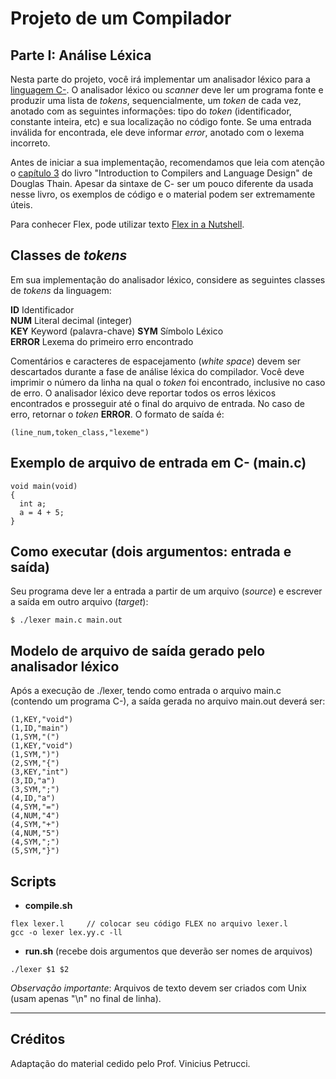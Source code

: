 # Projeto de um Compilador

## Parte I: Análise Léxica

Nesta parte do projeto, você irá implementar um analisador léxico para a [linguagem C-](../../language/README.md). 
O analisador léxico ou _scanner_ deve ler um programa fonte e produzir uma lista de _tokens_, sequencialmente, um _token_ de cada vez, anotado com as seguintes informações: tipo do _token_ (identificador, constante inteira, etc) e sua localização no código fonte.
Se uma entrada inválida for encontrada, ele deve informar _error_, anotado com o lexema incorreto.

Antes de iniciar a sua implementação, recomendamos que leia com atenção o [capítulo 3](../../resources/20-chapter3.pdf) do livro "Introduction to Compilers and Language Design" de Douglas Thain. 
Apesar da sintaxe de C- ser um pouco diferente da usada nesse livro, os exemplos de código e o material podem ser extremamente úteis.

Para conhecer Flex, pode utilizar texto [Flex in a Nutshell](../../resources/21-FlexInANutshell.pdf).

## Classes de _tokens_ 

Em sua implementação do analisador léxico, considere as seguintes classes de _tokens_ da linguagem:

__ID__      Identificador  
__NUM__     Literal decimal (integer)  
__KEY__     Keyword (palavra-chave) 
__SYM__     Símbolo Léxico  
__ERROR__   Lexema do primeiro erro encontrado

Comentários e caracteres de espacejamento (_white space_) devem ser descartados durante a fase de análise léxica do compilador. 
Você deve imprimir o número da linha na qual o _token_ foi encontrado, inclusive no caso de erro. 
O analisador léxico deve reportar todos os erros léxicos encontrados e prosseguir até o final do arquivo de entrada.
No caso de erro, retornar o _token_ __ERROR__. 
O formato de saída é: 

``` (line_num,token_class,"lexeme") ```
  
## Exemplo de arquivo de entrada em C- (main.c)
```
void main(void)
{
  int a;
  a = 4 + 5;
}
```

## Como executar (dois argumentos: entrada e saída)
Seu programa deve ler a entrada a partir de um arquivo (_source_) e escrever a saída em outro arquivo (_target_):
```
$ ./lexer main.c main.out
```

## Modelo de arquivo de saída gerado pelo analisador léxico
Após a execução de ./lexer, tendo como entrada o arquivo main.c (contendo um programa C-), a saída gerada no arquivo main.out deverá ser:
```
(1,KEY,"void")
(1,ID,"main")
(1,SYM,"(")
(1,KEY,"void")
(1,SYM,")")
(2,SYM,"{")
(3,KEY,"int")
(3,ID,"a")
(3,SYM,";")
(4,ID,"a")
(4,SYM,"=")
(4,NUM,"4")
(4,SYM,"+")
(4,NUM,"5")
(4,SYM,";")
(5,SYM,"}")
```

## Scripts

+ __compile.sh__
```
flex lexer.l     // colocar seu código FLEX no arquivo lexer.l
gcc -o lexer lex.yy.c -ll
```
+ __run.sh__ (recebe dois argumentos que deverão ser nomes de arquivos)
```
./lexer $1 $2
```

_Observação importante_: Arquivos de texto devem ser criados com Unix (usam apenas "\n" no final de linha).

-----
## Créditos 

Adaptação do material cedido pelo Prof. Vinicius Petrucci.
